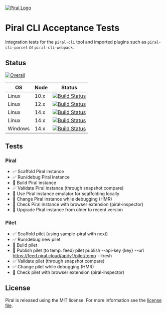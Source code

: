 [![Piral Logo](https://github.com/smapiot/piral/raw/master/docs/assets/logo.png)](https://piral.io)

# Piral CLI Acceptance Tests

Integration tests for the `piral-cli` tool and imported plugins such as `piral-cli-parcel` or `piral-cli-webpack`.

## Status

[![Overall](https://smapiot.visualstudio.com/piral-pipelines/_apis/build/status/smapiot.piral-cli-integration-tests?branchName=master)](https://smapiot.visualstudio.com/piral-pipelines/_build/latest?definitionId=46&branchName=master)

| OS      | Node | Status |
| ------- | ---- | ------ |
| Linux   | 10.x | [![Build Status](https://smapiot.visualstudio.com/piral-pipelines/_apis/build/status/smapiot.piral-cli-integration-tests?branchName=master&jobName=Job&configuration=Job%20linux_node_10)](https://smapiot.visualstudio.com/piral-pipelines/_build/latest?definitionId=46&branchName=master) |
| Linux   | 12.x | [![Build Status](https://smapiot.visualstudio.com/piral-pipelines/_apis/build/status/smapiot.piral-cli-integration-tests?branchName=master&jobName=Job&configuration=Job%20linux_node_12)](https://smapiot.visualstudio.com/piral-pipelines/_build/latest?definitionId=46&branchName=master) |
| Linux   | 14.x | [![Build Status](https://smapiot.visualstudio.com/piral-pipelines/_apis/build/status/smapiot.piral-cli-integration-tests?branchName=master&jobName=Job&configuration=Job%20linux_node_14)](https://smapiot.visualstudio.com/piral-pipelines/_build/latest?definitionId=46&branchName=master) |
| Linux   | 14.x | [![Build Status](https://smapiot.visualstudio.com/piral-pipelines/_apis/build/status/smapiot.piral-cli-integration-tests?branchName=master&jobName=Job&configuration=Job%20linux_node_14)](https://smapiot.visualstudio.com/piral-pipelines/_build/latest?definitionId=46&branchName=master) |
| Windows | 14.x | [![Build Status](https://smapiot.visualstudio.com/piral-pipelines/_apis/build/status/smapiot.piral-cli-integration-tests?branchName=master&jobName=Job&configuration=Job%20windows_node_14)](https://smapiot.visualstudio.com/piral-pipelines/_build/latest?definitionId=46&branchName=master) |

## Tests

### Piral

-   ✅ Scaffold Piral instance
-   ✅ Run/debug Piral instance
-   🔲 Build Piral instance
-   ✅ Validate Piral instance (through snapshot compare)
-   🔲 Use Piral instance emulator for scaffolding locally
-   🔲 Change Piral instance while debugging (HMR)
-   🔲 Check Piral instance with browser extension (piral-inspector)
-   🔲 Upgrade Piral instance from older to recent version

### Pilet

-   ✅ Scaffold pilet (using sample-piral with next)
-   ✅ Run/debug new pilet
-   🔲 Build pilet
-   🔲 Publish pilet (to temp. feed) pilet publish --api-key {key} --url https://feed.piral.cloud/api/v1/pilet/temp --fresh
-   ✅ Validate pilet (through snapshot compare)
-   ✅ Change pilet while debugging (HMR)
-   🔲 Check pilet with browser extension (piral-inspector)

## License

Piral is released using the MIT license. For more information see the [license file](./LICENSE).
